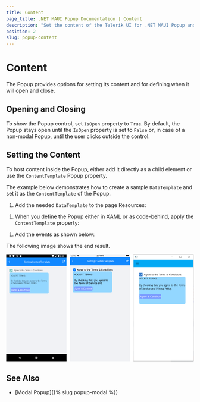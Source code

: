 ```yaml
---
title: Content
page_title: .NET MAUI Popup Documentation | Content
description: "Set the content of the Telerik UI for .NET MAUI Popup and determine when it will open or close."
position: 2
slug: popup-content
---
```


# Content

The Popup provides options for setting its content and for defining when it will open and close.

## Opening and Closing

To show the Popup control, set `IsOpen` property to `True`. By default, the Popup stays open until the `IsOpen` property is set to `False` or, in case of a non-modal Popup, until the user clicks outside the control.

## Setting the Content

To host content inside the Popup, either add it directly as a child element or use the `ContentTemplate` Popup property.

The example below demonstrates how to create a sample `DataTemplate` and set it as the `ContentTemplate` of the Popup.

1. Add the needed `DataTemplate` to the page Resources:

 <snippet id='popup-features-contenttemplate-resource' />

1. When you define the Popup either in XAML or as code-behind, apply the `ContentTemplate` property:

 <snippet id='popup-features-contenttemplate-xaml' />

1. Add the events as shown below:

 <snippet id='popup-features-contenttemplate-events' />

The following image shows the end result.

![Popup Content Template](images/popup_features_contenttemplate.png)

## See Also

- [Modal Popup]({% slug popup-modal %})

